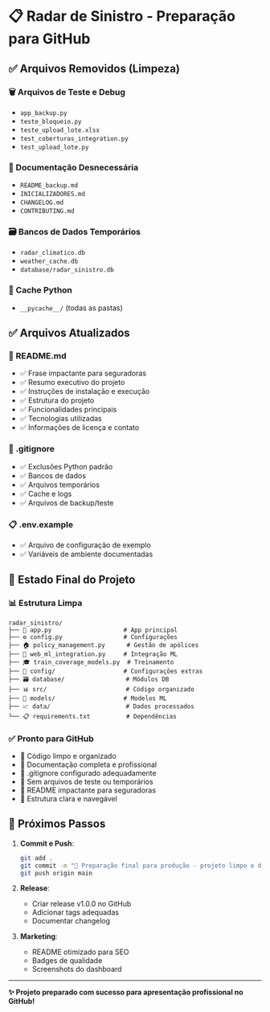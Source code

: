 # 📋 Radar de Sinistro - Preparação para GitHub

## ✅ Arquivos Removidos (Limpeza)

### 🗑️ Arquivos de Teste e Debug
- `app_backup.py`
- `teste_bloqueio.py`
- `teste_upload_lote.xlsx`
- `test_coberturas_integration.py`
- `test_upload_lote.py`

### 📄 Documentação Desnecessária
- `README_backup.md`
- `INICIALIZADORES.md`
- `CHANGELOG.md`
- `CONTRIBUTING.md`

### 🗃️ Bancos de Dados Temporários
- `radar_climatico.db`
- `weather_cache.db`
- `database/radar_sinistro.db`

### 📁 Cache Python
- `__pycache__/` (todas as pastas)

## ✅ Arquivos Atualizados

### 📖 README.md
- ✅ Frase impactante para seguradoras
- ✅ Resumo executivo do projeto
- ✅ Instruções de instalação e execução
- ✅ Estrutura do projeto
- ✅ Funcionalidades principais
- ✅ Tecnologias utilizadas
- ✅ Informações de licença e contato

### 🚫 .gitignore
- ✅ Exclusões Python padrão
- ✅ Bancos de dados
- ✅ Arquivos temporários
- ✅ Cache e logs
- ✅ Arquivos de backup/teste

### 📋 .env.example
- ✅ Arquivo de configuração de exemplo
- ✅ Variáveis de ambiente documentadas

## 🎯 Estado Final do Projeto

### 📊 Estrutura Limpa
```
radar_sinistro/
├── 📱 app.py                    # App principal
├── ⚙️ config.py                 # Configurações
├── 🏠 policy_management.py      # Gestão de apólices
├── 🧠 web_ml_integration.py     # Integração ML
├── 🎓 train_coverage_models.py  # Treinamento
├── 📁 config/                   # Configurações extras
├── 🗃️ database/                 # Módulos DB
├── 📊 src/                      # Código organizado
├── 🤖 models/                   # Modelos ML
├── 📈 data/                     # Dados processados
└── 📋 requirements.txt          # Dependências
```

### ✅ Pronto para GitHub
- 🔹 Código limpo e organizado
- 🔹 Documentação completa e profissional
- 🔹 .gitignore configurado adequadamente
- 🔹 Sem arquivos de teste ou temporários
- 🔹 README impactante para seguradoras
- 🔹 Estrutura clara e navegável

## 🚀 Próximos Passos

1. **Commit e Push**:
   ```bash
   git add .
   git commit -m "🚀 Preparação final para produção - projeto limpo e documentado"
   git push origin main
   ```

2. **Release**:
   - Criar release v1.0.0 no GitHub
   - Adicionar tags adequadas
   - Documentar changelog

3. **Marketing**:
   - README otimizado para SEO
   - Badges de qualidade
   - Screenshots do dashboard

---

**✨ Projeto preparado com sucesso para apresentação profissional no GitHub!**
